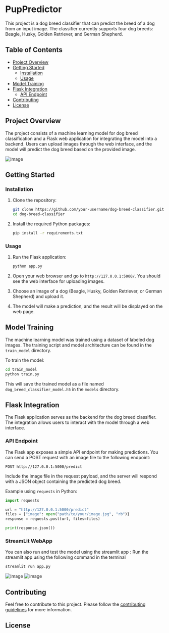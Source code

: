 # PupPredictor

This project is a dog breed classifier that can predict the breed of a dog from an input image. The classifier currently supports four dog breeds: Beagle, Husky, Golden Retriever, and German Shepherd.

## Table of Contents
- [Project Overview](#project-overview)
- [Getting Started](#getting-started)
  - [Installation](#installation)
  - [Usage](#usage)
- [Model Training](#model-training)
- [Flask Integration](#flask-integration)
  - [API Endpoint](#api-endpoint)
- [Contributing](#contributing)
- [License](#license)

## Project Overview

The project consists of a machine learning model for dog breed classification and a Flask web application for integrating the model into a backend. Users can upload images through the web interface, and the model will predict the dog breed based on the provided image.

![image](https://github.com/shivhub09/PupPredictor/assets/114899176/f40fc1ef-82e6-4aa7-a804-e9392c63da08)


## Getting Started

### Installation

1. Clone the repository:

    ```bash
    git clone https://github.com/your-username/dog-breed-classifier.git
    cd dog-breed-classifier
    ```

2. Install the required Python packages:

    ```bash
    pip install -r requirements.txt
    ```

### Usage

1. Run the Flask application:

    ```bash
    python app.py
    ```

2. Open your web browser and go to `http://127.0.0.1:5000/`. You should see the web interface for uploading images.

3. Choose an image of a dog (Beagle, Husky, Golden Retriever, or German Shepherd) and upload it.

4. The model will make a prediction, and the result will be displayed on the web page.

## Model Training

The machine learning model was trained using a dataset of labeled dog images. The training script and model architecture can be found in the `train_model` directory.

To train the model:

```bash
cd train_model
python train.py
```

This will save the trained model as a file named `dog_breed_classifier_model.h5` in the `models` directory.

## Flask Integration

The Flask application serves as the backend for the dog breed classifier. The integration allows users to interact with the model through a web interface.

### API Endpoint

The Flask app exposes a simple API endpoint for making predictions. You can send a POST request with an image file to the following endpoint:

```
POST http://127.0.0.1:5000/predict
```

Include the image file in the request payload, and the server will respond with a JSON object containing the predicted dog breed.

Example using `requests` in Python:

```python
import requests

url = "http://127.0.0.1:5000/predict"
files = {"image": open("path/to/your/image.jpg", "rb")}
response = requests.post(url, files=files)

print(response.json())
```

### StreamLit WebApp

You can also run and test the model using the streamlit app :
Run the streamlit app using the following command in the terminal

```python
streamlit run app.py
```
![image](https://github.com/shivhub09/PupPredictor/assets/114899176/dba30074-1d33-4f93-b38d-caf2061fdba5)
![image](https://github.com/shivhub09/PupPredictor/assets/114899176/f2f7ebfb-664d-4340-b5d3-848f9baa9e8c)


## Contributing

Feel free to contribute to this project. Please follow the [contributing guidelines](CONTRIBUTING.md) for more information.

## License



